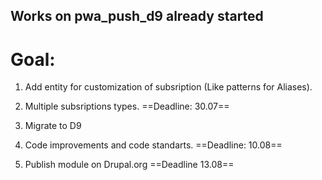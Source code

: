 ## Works on pwa_push_d9 already started

# Goal:
1) Add entity for customization of subsription (Like patterns for Aliases).
2) Multiple subsriptions types.
==Deadline: 30.07==

3) Migrate to D9
4) Code improvements and code standarts.
==Deadline: 10.08==

5) Publish module on Drupal.org
==Deadline 13.08==
